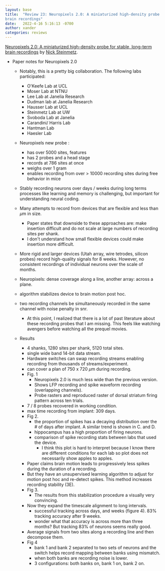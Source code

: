 ```yaml
---
layout: base
title:  "Review 23: Neuropixels 2.0: A miniaturized high-density probe for stable, long-term
brain recordings"
date:   2022-4-16 5:16:13 -0700
author: xander
categories: reviews
---
```



[Neuropixels 2.0: A miniaturized high-density probe for stable, long-term
brain recordings](https://www.biorxiv.org/content/10.1101/2020.10.27.358291v1.full.pdf) by [Nick Steinmetz](http://www.nicksteinmetz.com/#:~:text=Nick%20Steinmetz,and%20cognition%20across%20the%20brain.).


- Paper notes for Neuropixels 2.0
    - Notably, this is a pretty big collaboration. The following labs participated:
        - O'Keefe Lab at UCL
        - Moser Lab at NTNU
        - Lee Lab at Janelia Research
        - Dudman lab at Janelia Research
        - Hausser Lab at UCL
        - Steinmetz Lab at UW
        - Svoboda Lab at Janelia
        - Carandini/ Harris Lab
        - Hantman Lab
        - Haesler Lab

    - Neuropixels new probe :
        - has over 5000 sites, features 
        - has 2 probes and a head stage
        - records at 786 sites at once
        - weighs over 1 gram
        - enables recording from over > 10000 recording sites during free behavior in mice
    - Stably recording neurons over days / weeks during long terms processes like learning and memory is challenging, but important for understanding neural coding.
    - Many attempts to record from devices that are flexible and less than $\mu$m in size.
        - Paper states that downside to these approaches are: make insertion difficult and do not scale at large numbers of recording sites per shank.
        - I don't understand how small flexible devices could make insertion more difficult.
    - More rigid and larger devices (Utah array, wire tetrodes, silicon probes) record high-quality signals for 8 weeks. However, no consistent recordings of individual neurons over the scale of months.
    - Neuropixels: dense coverage along a line, another array: across a plane.
    - algorithm stabilizes device to brain motion post hoc.
    - two recording channels be simultaneously recorded in the same channel with noise penalty in snr.
        - At this point, I realized that there is a lot of past literature about these recording probes that I am missing. This feels like watching avengers before watching all the prequel movies.
    - Results
        - 4 shanks, 1280 sites per shank, 5120 total sites.
        - single wide band 14-bit data stream.
        - Hardware switches can swap recording streams enabling recording from thousands of streams/experiment.
        - can cover a plan of 750 x 720 $\mu$m during recording.
        - Fig. 1
            - Neuropixels 2.0 is much less wide than the previous version.
            - Shows LFP recording and spike waveform recording (overlapping channels).
            - Probe rasters and reproduced raster of dorsal striatum firing pattern across ten trials.
        - 7 / 8  probes recovered in working condition.
        - max time recording from implant: 309 days.
        - Fig 2.
            - the proportion of spikes has a decaying distribution over the # of days after implant. A similar trend is shown in C. and D.
            -  hippocampus has a high proportion of firing neurons.
            - comparison of spike recording stats between labs that used the device.
                - I think this plot is hard to interpret because I know there are different conditions for each lab so plot does not necessarily show apples to apples.
        - Paper claims brain motion leads to progressively less spikes during the duration of a recording.
        - But they have an unsupervised learning algorithm to adjust for motion post hoc and re-detect spikes. This method increases recording stability (3E).
        - Fig 3.
            - The results from this stabilization procedure a visually very convincing.
        - Now they expand the timescale alignment to long intervals.
            - successful tracking across days, and weeks (figure 4). 83% tracking accuracy after 9 weeks. 
            - wonder what that accuracy is across more than three months? But tracking 83% of neurons seems really good.
        - Average signals from two sites along a recording line and then decompose them.
        - Fig 4
            - bank 1 and bank 2 separated to two sets of neurons and the switch helps record mapping between banks using mismatch.
            - when both banks are recording noise is lower.
            - 3 configurations: both banks on, bank 1 on, bank 2 on.
